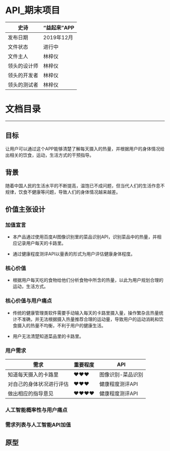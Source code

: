 # API_期末项目

| 史诗      | “益起来”APP |
| ------------ | ------------- |
| 发布日期     | 2019年12月    |
| 文件状态     | 进行中        |
| 文件主人     | 林梓仪        |
| 领头的设计师 | 林梓仪        |
| 领头的开发者 | 林梓仪        |
| 领头的测试者 | 林梓仪        |

# 文档目录



-------
## 目标
让用户可以通过这个APP能够清楚了解每天摄入的热量，并根据用户的身体情况给出相关的饮食，运动，生活方式的干预指导。

## 背景
随着中国人民的生活水平的不断提高，温饱已不成问题，但当代人们的生活作息不规律，饮食不健康等问题，导致人们的身体情况越来越差。




## 价值主张设计
### 加值宣言
- 本产品通过使用百度AI图像识别里的菜品识别API，识别菜品中的热量，并相应记录用户每天的卡路里。

- 通过健康程度测评API以量表的形式为用户评估健康身体程度。

### 核心价值
- 根据用户每天吃的食物给他们分析食物中所含的热量，以此为用户规划合理的运动，生活方式。


### 核心价值与用户痛点
- 传统的健康管理类软件需要手动输入每天的卡路里摄入量，操作繁杂且热量统计不准确，并无法根据摄入热量推荐合理的运动量，导致用户的运动消耗和饮食摄入的热量不均衡，不利于用户的健康生活。

- 用户无法清楚知道菜品里的卡路里。

### 用户需求
| 需求                     | 重要程度 | API               |
| ------------------------ | -------- | ----------------- |
| 知道每天摄入的卡路里     | ♥♥♥   | 图像识别-菜品识别 |
| 对自己的身体状况进行评估 | ♥♥♥   | 健康程度测评API   |
| 做出相应的指导意见       | ♥♥♥♥ | 健康程度测评API   |


### 人工智能概率性与用户痛点


### 需求列表与人工智能API加值

## 原型
